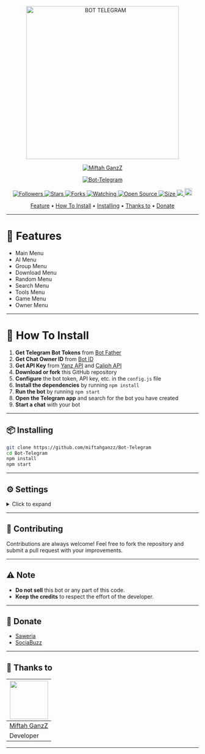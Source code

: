 <p align="center">
  <img src="https://encrypted-tbn0.gstatic.com/images?q=tbn:ANd9GcS0uzFzEpGE1pH5fwJSbPCVF5t_piVbNDIcc6fkIIrzD9s2G1iQZHJYvoKzBjNM0d-_YGU&usqp=CAU" alt="BOT TELEGRAM" width="400"/>
</p>

<p align="center">
  <a href="https://miftahganzz.github.io">
    <img src="https://readme-typing-svg.herokuapp.com?size=15&width=280&lines=Bot+Telegram+Created+By+Miftah+🌐" alt="Miftah GanzZ"/>
  </a>
</p>

<p align="center">
  <a href="#">
    <img title="Bot-Telegram" src="https://img.shields.io/badge/Bot-Telegram-green?colorA=%23ff0000&colorB=%23017e40&style=for-the-badge">
  </a>
</p>

<p align="center">
  <a href="https://github.com/miftahganzz/followers">
    <img title="Followers" src="https://img.shields.io/github/followers/miftahganzz?color=red&style=flat-square">
  </a>
  <a href="https://github.com/miftahganzz/Bot-Telegram/stargazers/">
    <img title="Stars" src="https://img.shields.io/github/stars/miftahganzz/Bot-Telegram?color=blue&style=flat-square">
  </a>
  <a href="https://github.com/miftahganzz/Bot-Telegram/network/members">
    <img title="Forks" src="https://img.shields.io/github/forks/miftahganzz/Bot-Telegram?color=red&style=flat-square">
  </a>
  <a href="https://github.com/miftahganzz/Bot-Telegram/watchers">
    <img title="Watching" src="https://img.shields.io/github/watchers/miftahganzz/Bot-Telegram?label=Watchers&color=blue&style=flat-square">
  </a>
  <a href="https://github.com/miftahganzz/Bot-Telegram">
    <img title="Open Source" src="https://badges.frapsoft.com/os/v2/open-source.svg?v=103">
  </a>
  <a href="https://github.com/miftahganzz/Bot-Telegram/">
    <img title="Size" src="https://img.shields.io/github/repo-size/miftahganzz/Bot-Telegram?style=flat-square&color=green">
  </a>
  <a href="https://hits.seeyoufarm.com">
    <img src="https://hits.seeyoufarm.com/api/count/incr/badge.svg?url=https%3A%2F%2Fgithub.com%2Fmiftahganzz%2FBot-Telegram&count_bg=%2379C83D&title_bg=%23555555&icon=probot.svg&icon_color=%2300FF6D&title=hits&edge_flat=false"/>
  </a>
  <a href="https://github.com/miftahganzz/Bot-Telegram/graphs/commit-activity">
    <img height="20" src="https://img.shields.io/badge/Maintained%3F-yes-green.svg">
  </a>
</p>

<p align="center">
  <a href="https://github.com/miftahganzz/Bot-Telegram#feature">Feature</a> •
  <a href="https://github.com/miftahganzz/Bot-Telegram#howtoinstall">How To Install</a> •
  <a href="https://github.com/miftahganzz/Bot-Telegram#installing">Installing</a> •
  <a href="https://github.com/miftahganzz/Bot-Telegram#thanks-to">Thanks to</a> •
  <a href="https://github.com/miftahganzz/Bot-Telegram#donate">Donate</a>
</p>

---

# 🤖 Features
- Main Menu
- AI Menu
- Group Menu
- Download Menu
- Random Menu
- Search Menu
- Tools Menu
- Game Menu
- Owner Menu

---

# 🚀 How To Install

1. **Get Telegram Bot Tokens** from [Bot Father](https://t.me/@BotFather)
2. **Get Chat Owner ID** from [Bot ID](https://t.me/@username_to_id_bot)
3. **Get API Key** from [Yanz API](https://api.yanzbotz.my.id) and [Caliph API](https://api.caliph.biz.id)
4. **Download or fork** this GitHub repository
5. **Configure** the bot token, API key, etc. in the `config.js` file
6. **Install the dependencies** by running `npm install`
7. **Run the bot** by running `npm start`
8. **Open the Telegram app** and search for the bot you have created
9. **Start a chat** with your bot

---

## 📦 Installing
```bash
git clone https://github.com/miftahganzz/Bot-Telegram
cd Bot-Telegram
npm install
npm start
```

---

## ⚙️ Settings

<details>
  <summary>Click to expand</summary>

You can edit the owner and other settings in `'./config.js'`:
```js
global.PORT = process.env.PORT || 3000;
global.time_interval = 60 * 60 * 1000;

// Bot Settings
global.ownerName = "miftahganzz";
global.ownerId = ; // your id
global.botToken = ""; // get in bot Father 
global.botMode = "public"; // Bot Mode
global.nameGroup = "miftahgrup";
global.nameChannel = "ITzpire";
global.mongoURL = ""; // Your url mongodb
global.autoRestartLimitAndBalance = false; // true or false
global.web_view = true; // default false
global.database = "MongoDB";
global.github = "https://github.com/miftahganzz"; // your github
global.telegram = "https://t.me/miftahganzz";
global.totalFeatures = 10; // total feature or just empty it
global.game_duration = 60; // Game duration 
global.fileLimit = 10;

// Default limit and balance user free
global.user = {
  Limit: 25,
  Balance: 50
};

global.refferUser = {
  limit: 15,
  balance: 25
};

global.reffer = {
  limit: 30,
  balance: 50
};

global.thumb = [
  "https://minimalistic-wallpaper.demolab.com/?random"
];

global.mess = {
  onlyOwner: "[!] This feature can only be used by the owner.",
  onlyPremium: "[!] This feature can only be used by premium users.",
  onlyGroup: "[!] This feature can only be used within groups.",
  onlyPrivate: "[!] This feature can only be used in private chat.",
  onlyGroup: "[!] This feature can only be used in group chat.",
  onlyAdmin: "[!] This feature can only be used by admin group.",
  onlyBotAdmin: "[!] The bot must be a group admin to use this command.",
  question: "Enter a question...",
  prompt: "Enter a prompt...",
  error: "Sorry, the feature has an error.",
  limit: "You have reached the limit.",
  start: "You are not yet registered in the Bot database. Use the command /start to start."
};

global.api = {
  yanz: "https://api.yanzbotz.my.id",
  itzpire: "https://itzpire.com",
  caliph: "https://api.caliph.biz.id"
};

global.apikey = {
  yanz: "", // your apikey yanz
  caliph: "" // yout apikey caliph
};
```
</details>

---

## 🤝 Contributing
Contributions are always welcome! Feel free to fork the repository and submit a pull request with your improvements.

---

## ⚠️ Note
- **Do not sell** this bot or any part of this code.
- **Keep the credits** to respect the effort of the developer.

---

## 💖 Donate
- [Saweria](https://saweria.co/miftahganz)
- [SociaBuzz](https://sociabuzz.com/miftahganz/tribe)

---

## 🙏 Thanks to
<a href="https://github.com/miftahganzz"><img src="https://github.com/miftahganzz.png?size=100" width="100" height="100"></a> | 
---|
[Miftah GanzZ](https://github.com/miftahganzz)  |
Developer |

---
